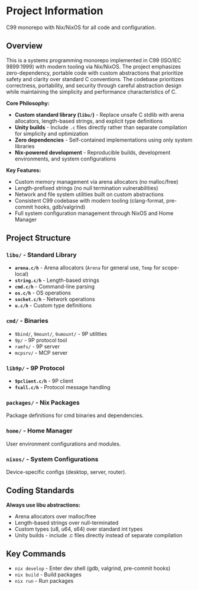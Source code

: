 # Project Information

C99 monorepo with Nix/NixOS for all code and configuration.

## Overview

This is a systems programming monorepo implemented in C99 (ISO/IEC 9899:1999) with modern tooling via Nix/NixOS. The project emphasizes zero-dependency, portable code with custom abstractions that prioritize safety and clarity over standard C conventions. The codebase prioritizes correctness, portability, and security through careful abstraction design while maintaining the simplicity and performance characteristics of C.

**Core Philosophy:**

- **Custom standard library (`libu/`)** - Replace unsafe C stdlib with arena allocators, length-based strings, and explicit type definitions
- **Unity builds** - Include `.c` files directly rather than separate compilation for simplicity and optimization
- **Zero dependencies** - Self-contained implementations using only system libraries
- **Nix-powered development** - Reproducible builds, development environments, and system configurations

**Key Features:**

- Custom memory management via arena allocators (no malloc/free)
- Length-prefixed strings (no null termination vulnerabilities)
- Network and file system utilities built on custom abstractions
- Consistent C99 codebase with modern tooling (clang-format, pre-commit hooks, gdb/valgrind)
- Full system configuration management through NixOS and Home Manager

## Project Structure

### `libu/` - Standard Library

- **`arena.c/h`** - Arena allocators (`Arena` for general use, `Temp` for scope-local)
- **`string.c/h`** - Length-based strings
- **`cmd.c/h`** - Command-line parsing
- **`os.c/h`** - OS operations
- **`socket.c/h`** - Network operations
- **`u.c/h`** - Custom type definitions

### `cmd/` - Binaries

- `9bind/`, `9mount/`, `9umount/` - 9P utilities
- `9p/` - 9P protocol tool
- `ramfs/` - 9P server
- `mcpsrv/` - MCP server

### `lib9p/` - 9P Protocol

- **`9pclient.c/h`** - 9P client
- **`fcall.c/h`** - Protocol message handling

### `packages/` - Nix Packages

Package definitions for cmd binaries and dependencies.

### `home/` - Home Manager

User environment configurations and modules.

### `nixos/` - System Configurations

Device-specific configs (desktop, server, router).

## Coding Standards

**Always use libu abstractions:**
- Arena allocators over malloc/free
- Length-based strings over null-terminated
- Custom types (u8, u64, s64) over standard int types
- Unity builds - include .c files directly instead of separate compilation

## Key Commands

- `nix develop` - Enter dev shell (gdb, valgrind, pre-commit hooks)
- `nix build` - Build packages
- `nix run` - Run packages
